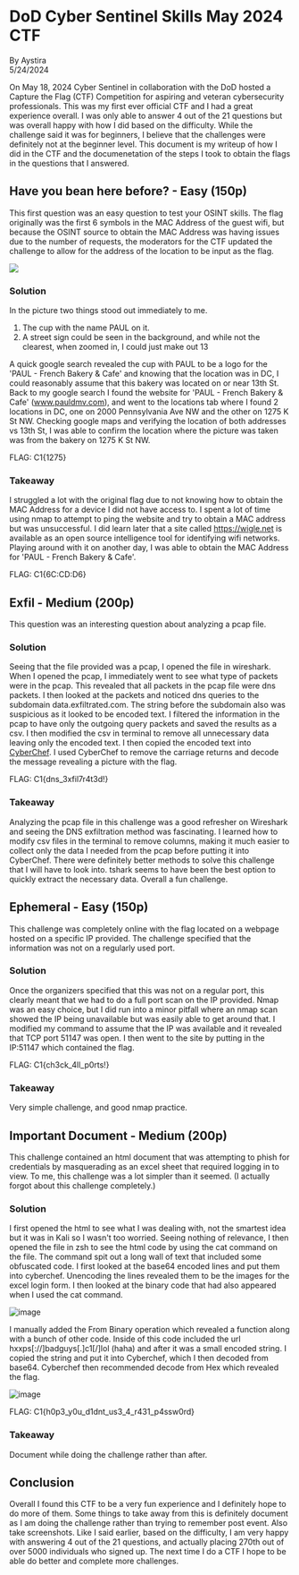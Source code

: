 # DoD Cyber Sentinel Skills May 2024 CTF
By Aystira\
5/24/2024


On May 18, 2024 Cyber Sentinel in collaboration with the DoD hosted a Capture the Flag (CTF) Competition for aspiring and veteran cybersecurity professionals. This was my first ever official CTF and I had a great experience overall.  I was only able to answer 4 out of the 21 questions but was overall happy with how I did based on the difficulty.  While the challenge said it was for beginners, I believe that the challenges were definitely not at the beginner level.  This document is my writeup of how I did in the CTF and the documenetation of the steps I took to obtain the flags in the questions that I answered.

## Have you bean here before? - Easy (150p)
This first question was an easy question to test your OSINT skills.  The flag originally was the first 6 symbols in the MAC Address of the guest wifi, but because the OSINT source to obtain the MAC Address was having issues due to the number of requests, the moderators for the CTF updated the challenge to allow for the address of the location to be input as the flag.

<img src="https://github.com/Aystira/CTF/assets/67524880/cec5a0f2-d70b-4cdd-8cfc-a7be879f3552"/>

### Solution
In the picture two things stood out immediately to me.  
1. The cup with the name PAUL on it.
2. A street sign could be seen in the background, and while not the clearest, when zoomed in, I could just make out 13
   
A quick google search revealed the cup with PAUL to be a logo for the 'PAUL - French Bakery & Cafe' and knowing that the location was in DC, I could reasonably assume that this bakery was located on or near 13th St.  Back to my google search I found the website for 'PAUL - French Bakery & Cafe' (www.pauldmv.com), and went to the locations tab where I found 2 locations in DC, one on 2000 Pennsylvania Ave NW and the other on 1275 K St NW.  Checking google maps and verifying the location of both addresses vs 13th St, I was able to confirm the location where the picture was taken was from the bakery on 1275 K St NW.

FLAG: C1{1275}

### Takeaway
I struggled a lot with the original flag due to not knowing how to obtain the MAC Address for a device I did not have access to.  I spent a lot of time using nmap to attempt to ping the website and try to obtain a MAC address but was unsuccessful.  I did learn later that a site called https://wigle.net is available as an open source intelligence tool for identifying wifi networks.  Playing around with it on another day, I was able to obtain the MAC Address for 'PAUL - French Bakery & Cafe'.

FLAG: C1{6C:CD:D6}

## Exfil - Medium (200p)
This question was an interesting question about analyzing a pcap file.  

### Solution
Seeing that the file provided was a pcap, I opened the file in wireshark.  When I opened the pcap, I immediately went to see what type of packets were in the pcap.  This revealed that all packets in the pcap file were dns packets.  I then looked at the packets and noticed dns queries to the subdomain data.exfiltrated.com. The string before the subdomain also was suspicious as it looked to be encoded text. I filtered the information in the pcap to have only the outgoing query packets and saved the results as a csv.  I then modified the csv in terminal to remove all unnecessary data leaving only the encoded text.  I then copied the encoded text into [CyberChef](https://gchq.github.io/CyberChef/).  I used CyberChef to remove the carriage returns and decode the message revealing a picture with the flag.

FLAG: C1{dns_3xfil7r4t3d!}

### Takeaway
Analyzing the pcap file in this challenge was a good refresher on Wireshark and seeing the DNS exfiltration method was fascinating.  I learned how to modify csv files in the terminal to remove columns, making it much easier to collect only the data I needed from the pcap before putting it into CyberChef.  There were definitely better methods to solve this challenge that I will have to look into.  tshark seems to have been the best option to quickly extract the necessary data. Overall a fun challenge.

## Ephemeral - Easy (150p)
This challenge was completely online with the flag located on a webpage hosted on a specific IP provided.  The challenge specified that the information was not on a regularly used port.

### Solution
Once the organizers specified that this was not on a regular port, this clearly meant that we had to do a full port scan on the IP provided. Nmap was an easy choice, but I did run into a minor pitfall where an nmap scan showed the IP being unavailable but was easily able to get around that.  I modified my command to assume that the IP was available and it revealed that TCP port 51147 was open.  I then went to the site by putting in the IP:51147 which contained the flag.

FLAG: C1{ch3ck_4ll_p0rts!}

### Takeaway
Very simple challenge, and good nmap practice.

## Important Document - Medium (200p)
This challenge contained an html document that was attempting to phish for credentials by masquerading as an excel sheet that required logging in to view.  To me, this challenge was a lot simpler than it seemed. (I actually forgot about this challenge completely.)

### Solution
I first opened the html to see what I was dealing with, not the smartest idea but it was in Kali so I wasn't too worried.  Seeing nothing of relevance, I then opened the file in zsh to see the html code by using the cat command on the file.  The command spit out a long wall of text that included some obfuscated code.  I first looked at the base64 encoded lines and put them into cyberchef.  Unencoding the lines revealed them to be the images for the excel login form.  I then looked at the binary code that had also appeared when I used the cat command. 

![image](https://github.com/Aystira/DoD-Cyber-Sentinels-Skills-Challenge-May-2024-CTF/assets/67524880/84f05581-4f23-4c2e-998a-a105e22a81b0)

I manually added the From Binary operation which revealed a function along with a bunch of other code.  Inside of this code included the url hxxps[://]badguys[.]c1[/]lol (haha) and after it was a small encoded string. I copied the string and put it into Cyberchef, which I then decoded from base64.  Cyberchef then recommended decode from Hex which revealed the flag.

![image](https://github.com/Aystira/DoD-Cyber-Sentinels-Skills-Challenge-May-2024-CTF/assets/67524880/f67133f8-09c5-41cc-881a-aa50dea19eb2)

FLAG: C1{h0p3_y0u_d1dnt_us3_4_r431_p4ssw0rd}

### Takeaway
Document while doing the challenge rather than after.

## Conclusion
Overall I found this CTF to be a very fun experience and I definitely hope to do more of them.  Some things to take away from this is definitely document as I am doing the challenge rather than trying to remember post event.  Also take screenshots.  Like I said earlier, based on the difficulty, I am very happy with answering 4 out of the 21 questions, and actually placing 270th out of over 5000 individuals who signed up.  The next time I do a CTF I hope to be able do better and complete more challenges.
